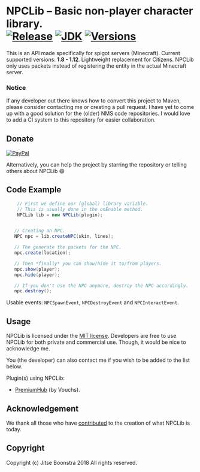 NPCLib – Basic non-player character library.<br>
[![Release](https://jitpack.io/v/JitseB/npclib.svg)](https://github.com/JitseB/npclib/releases)
[![JDK](https://img.shields.io/badge/Using-Java%208-blue.svg)](http://jdk.java.net/8/)
[![Versions](https://img.shields.io/badge/MC-1.8%20--%201.12-blue.svg)](https://github.com/JitseB/npclib/releases)
=

This is an API made specifically for spigot servers (Minecraft). Current supported versions: **1.8 - 1.12**. Lightweight replacement for Citizens. NPCLib only uses packets instead of registering the entity in the actual Minecraft server.

### Notice
If any developer out there knows how to convert this project to Maven, please consider contacting me or creating a pull request. I have yet to come up with a good solution for the (older) NMS code repositories. I would love to add a CI system to this repository for easier collaboration.

## Donate

[![PayPal](https://cdn.rawgit.com/twolfson/paypal-github-button/1.0.0/dist/button.svg)](https://paypal.me/JitseB)

Alternatively, you can help the project by starring the repository or telling others about NPCLib :smile:

## Code Example

```Java
    // First we define our (global) library variable.
    // This is usually done in the onEnable method.
    NPCLib lib = new NPCLib(plugin);
```

```Java

   // Creating an NPC.
   NPC npc = lib.createNPC(skin, lines);

   // The generate the packets for the NPC.
   npc.create(location);

   // Then *finally* you can show/hide it to/from players.
   npc.show(player);
   npc.hide(player);

   // If you don't use the NPC anymore, destroy the NPC accordingly.
   npc.destroy();
```

Usable events: `NPCSpawnEvent`, `NPCDestroyEvent` and `NPCInteractEvent`.

## Usage

NPCLib is licensed under the [MIT license](https://github.com/JitseB/npclib/blob/master/LICENSE.md).
Developers are free to use NPCLib for both private and commercial use. Though, it would be nice to acknowledge me.

You (the developer) can also contact me if you wish to be added to the list below.

Plugin(s) using NPCLib:
 - [PremiumHub](https://www.spigotmc.org/resources/premiumhub-a-new-recode-is-soon-here.32110/) (by Vouchs).

## Acknowledgement

We thank all those who have [contributed](https://github.com/JitseB/npclib/graphs/contributors) to the creation of what NPCLib is today.

## Copyright

Copyright (c) Jitse Boonstra 2018 All rights reserved.